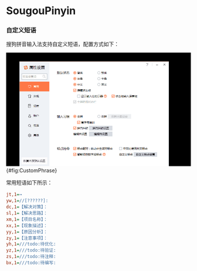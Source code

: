 # SougouPinyin

### 自定义短语

搜狗拼音输入法支持自定义短语，配置方式如下：

![自定义短语](./Fig/CustomPhrase.gif){#fig:CustomPhrase}

常用短语如下所示：

```ini
jt,1=→
yw,1=//[??????]:
dc,1=【解决对策】：
sl,1=【解决思路】：
xm,1=【项目名称】：
xx,1=【现象描述】：
yy,1=【原因分析】：
zy,1=【注意事项】：
yh,1=///todo:待优化:
yz,1=///todo:待验证:
zs,1=///todo:待注释:
bx,1=///todo:待编写:
```
